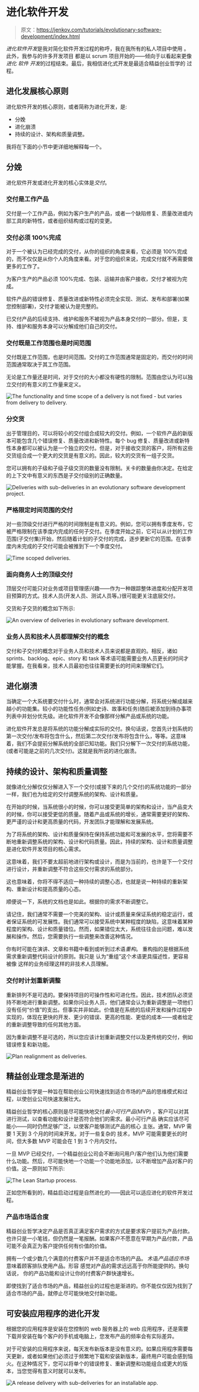 # 进化软件开发

> 原文：<https://jenkov.com/tutorials/evolutionary-software-development/index.html>

*进化软件开发*是我对简化软件开发过程的称呼，我在我所有的私人项目中使用 。此外，我参与的许多开发项目 都是以 scrum 项目开始的——倾向于以看起来更像*进化* *软件* *开发*的过程结束。最后，我相信进化式开发是最适合精益创业哲学的 过程。

## 进化发展核心原则

进化软件开发的核心原则，或者简称为进化开发，是:

*   分娩
*   进化崩溃
*   持续的设计、架构和质量调整。

我将在下面的小节中更详细地解释每一个。

## 分娩

进化软件开发或进化开发的核心实体是*交付*。

### 交付是工作产品

交付是一个工作产品，例如为客户生产的产品，或者一个缺陷修复、质量改进或内部工具的新特性，或者组织结构或过程的变更。

### 交付必须 100%完成

对于一个被认为已经完成的交付，从你的组织的角度来看，它必须是 100%完成的，而不仅仅是从你个人的角度来看。对于您的组织来说，完成交付就不再需要做更多的工作了。

为客户生产的产品必须 100%完成、包装、运输并由客户接收，交付才被视为完成。

软件产品的错误修复、质量改进或新特性必须完全实现、测试、发布和部署(如果您控制部署)，交付才能被认为是完整的。

已交付产品的后续支持、维护和服务不被视为产品本身交付的一部分。但是，支持、维护和服务本身可以分解成他们自己的交付。

### 交付既是工作范围也是时间范围

交付既是工作范围，也是时间范围。交付的工作范围通常是固定的，而交付的时间范围通常取决于其工作范围。

无论是工作量还是时间，对于交付的大小都没有硬性的限制。范围由您认为可以独立交付的有意义的工作量来定义。

![The functionality and time scope of a delivery is not fixed - but varies from delivery to delivery.](img/9c40f91bf32119e5ed1e7b215704c917.png)

### 分交货

出于管理目的，可以将较小的交付组合成较大的交付。例如，一个软件产品的新版本可能包含几个错误修复、质量改进和新特性。每个 bug 修复、质量改进或新特性本身都可以被认为是一个独立的交付。但是，对于接收交货的客户，将所有这些交货组合成一个更大的交货是有意义的。因此，较大的交货有一组子交货。

您可以拥有的子级和子级子级交货的数量没有限制。关卡的数量由你决定。在给定的上下文中有意义的东西是子交付级别的正确数量。

![Deliveries with sub-deliveries in an evolutionary software development project.](img/0667fe374948b87a506700bab9d466dd.png)

### 严格限定时间范围的交付

对一些顶级交付进行严格的时间限制是有意义的。例如，您可以拥有季度发布，它被严格限制在该季度内完成的任何子交付。在季度开始之前，它可以从计划的工作范围(子交付集)开始，然后随着计划的子交付的完成，逐步更新它的范围。在该季度内未完成的子交付可能会被推到下一个季度交付。

![Time scoped deliveries.](img/7b303dccc751aaa5b19a8e7828dcc52c.png)

### 面向商务人士的顶级交付

顶层交付可能只对业务或项目管理感兴趣——作为一种跟踪整体进度和分配开发项目预算的方式。技术人员(开发人员、测试人员等。)很可能更关注底层交付。

交货和子交货的概念如下所示:

![An overview of deliveries in evolutionary software development.](img/6e9cf6d606fb39b040d3536d135b8241.png)

### 业务人员和技术人员都理解交付的概念

交付和子交付的概念对于业务人员和技术人员来说都是直观的。相反，诸如 sprints、backlog、epic、story 和 task 等术语可能需要业务人员更长的时间才能掌握。在我看来，技术人员最初也往往需要更长的时间来理解它们。

## 进化崩溃

当确定一个大系统要交付什么时，通常会对系统进行功能分解，将系统分解成越来越小的功能集。较小的功能性任务(例如史诗、故事和任务)随后被添加到待办事项列表中并划分优先级。进化软件开发不会像那样分解产品或系统的功能。

进化软件开发总是将系统的功能分解成实际的交付。换句话说，您首先计划系统的第一次交付/发布将包含什么，然后第二次交付/发布将包含什么，等等。这意味着，我们不会提前分解系统的全部已知功能。我们只分解下一次交付的系统功能，(或者可能是之前的几次交付)。这就是我所说的进化崩溃。

## 持续的设计、架构和质量调整

就像进化分解仅仅分解进入下一个交付(或接下来的几个交付)的系统功能的一部分一样，我们也为给定的交付调整系统的架构、设计和质量。

在开始的时候，当系统很小的时候，你可以接受更简单的架构和设计，当产品变大的时候，你可以接受更低的质量。随着产品或系统的增长，通常需要更好的架构、更严谨的设计和更高质量的代码，开发团队才能理解和发展系统。

为了将系统的架构、设计和质量保持在保持系统功能和可发展的水平，您将需要不断地重新调整系统的架构、设计和代码质量。因此，持续的架构、设计和质量调整是进化软件开发项目的核心需求。

这意味着，我们不要太超前地进行架构或设计，而是为当前的，也许是下一个交付进行设计，并重新调整不符合这些交付需求的系统部分。

这也意味着，你将不得不适应一种持续的调整心态，也就是说一种持续的重新架构、重新设计和提高质量的心态。

顺便说一下，系统的文档也是如此。根据你的需求不断调整它。

请记住，我们通常不需要一个完美的架构、设计或质量来保证系统的稳定运行，或者保证系统的可发展性。我们通常可以接受系统中某种程度的缺陷，这意味着某种程度的架构、设计和质量错位。然而，如果错位太大，系统往往会出问题，难以发展和操作。然后，您需要执行一些调整来改善这种情况。

你有时可能在演讲、文章和书籍中看到或听到过术语*重构*。 重构指的是根据系统需求重新调整代码设计的原则。我只是 认为“重组”这个术语更具描述性，更容易被像 这样的业务经理这样的非技术人员理解。

### 交付时计划重新调整

重新排列不是可选的。要保持项目的可操作性和可进化性。因此，技术团队必须坚持不断地进行重新调整。如果你问业务人员，他们通常会认为重新调整是一项他们没有任何“价值”的支出。但事实并非如此。价值是在系统的后续开发和操作过程中实现的，体现在更快的开发、更少的错误、更高的性能、更低的成本——或者给定的重新调整导致的任何其他方面。

因为重新调整不是可选的，所以您应该计划重新调整交付以及更传统的交付，例如错误修复和新功能。

![Plan realignment as deliveries.](img/b155cdf9b970d17f1781d268982d19b1.png)

## 精益创业理念是渐进的

精益创业哲学是一种旨在帮助创业公司快速找到适合市场的产品的思维模式和过程，以使创业公司快速发展壮大。

精益创业哲学的核心原则是尽可能快地交付*最小可行产品*(MVP) ，客户可以对其进行测试，以查看功能和设计是否符合他们的需求。最小可行产品 确实应该尽可能小——同时仍然足够广泛，以使客户能够测试产品的核心 主张。通常，MVP 需要 1 天到 3 个月的时间来开发。对于一些复杂的 技术，MVP 可能需要更长的时间，但大多数 MVP 可能会在 1 到 3 个月内交付。

一旦 MVP 已经交付，一个精益创业公司会不断询问用户/客户他们认为他们需要什么功能。然后，尽可能快地一个功能一个功能地添加，以不断增加产品对客户的价值。这一原则如下所示:

![The Lean Startup process.](img/20a1a635b95b17dd13cccca0631cc6ea.png)

正如您所看到的，精益启动过程是自然进化的——因此可以适应进化的软件开发过程。

### 产品市场适合度

精益创业哲学决定产品是否真正满足客户需求的方式是要求客户提前为产品付款。也许只是一小笔钱，但仍然是一笔报酬。如果客户不愿意在早期为产品付款，产品可能不会真正为客户提供任何有价值的价值。

拥有一个或少数几个满意的付费客户并不是适合市场的产品。 术语*产品适应市场*意味着顾客排队使用产品。形容 感觉对产品的需求远远高于你所能提供的。换句话说， 你的产品功能和设计让你的付费客户群快速增长。

即使找到了适合市场的产品，精益创业的过程也是渐进的。你不能仅仅因为找到了适合市场的产品，就停止尽可能快地交付新功能。

## 可安装应用程序的进化开发

根据您的应用程序是安装在您控制的 web 服务器上的 web 应用程序，还是需要下载并安装在每个客户的手机或电脑上，您发布产品的频率会有实际差异。

对于可安装的应用程序来说，每天发布新版本是没有意义的。如果应用程序需要每天更新，或者如果他们必须过于频繁地下载和安装新版本，最终用户可能会感到恼火。在这种情况下，您可以将单个的错误修复、重新调整和功能组合成更大的版本，当您觉得有意义时就可以发布。

![A release delivery with sub-deliveries for an installable app.](img/4264d519dd1378b536793265dedaf12c.png)